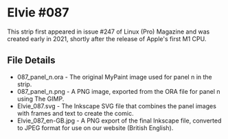Elvie #087
==========
This strip first appeared in issue #247 of Linux (Pro) Magazine and was created early in 2021, shortly after the release of Apple's first M1 CPU.


File Details
------------
* 087_panel_n.ora     - The original MyPaint image used for panel n in the strip.
* 087_panel_n.png     - A PNG image, exported from the ORA file for panel n using The GIMP.
* Elvie_087.svg       - The Inkscape SVG file that combines the panel images with frames and text to create the comic.
* Elvie_087_en-GB.jpg - A PNG export of the final Inkscape file, converted to JPEG format for use on our website (British English).

